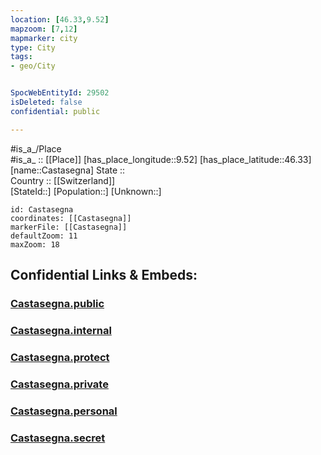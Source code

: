 ```yaml
---
location: [46.33,9.52] 
mapzoom: [7,12] 
mapmarker: city 
type: City
tags:
- geo/City


SpocWebEntityId: 29502
isDeleted: false
confidential: public

---
```

#is_a_/Place  
#is_a_ :: [[Place]] 
[has_place_longitude::9.52] 
[has_place_latitude::46.33] 
[name::Castasegna] 
State ::  
Country :: [[Switzerland]]  
[StateId::] 
[Population::] 
[Unknown::] 


```leaflet
id: Castasegna
coordinates: [[Castasegna]] 
markerFile: [[Castasegna]] 
defaultZoom: 11 
maxZoom: 18
```


## Confidential Links & Embeds: 

### [Castasegna.public](/_public/\Earth\Continent\Europe\Europe~Central\Switzerland\Switzerland~Cantons\Graubünden\CityCastasegna.public.md) 

### [Castasegna.internal](/_internal/\Earth\Continent\Europe\Europe~Central\Switzerland\Switzerland~Cantons\Graubünden\CityCastasegna.internal.md) 

### [Castasegna.protect](/_protect/\Earth\Continent\Europe\Europe~Central\Switzerland\Switzerland~Cantons\Graubünden\CityCastasegna.protect.md) 

### [Castasegna.private](/_private/\Earth\Continent\Europe\Europe~Central\Switzerland\Switzerland~Cantons\Graubünden\CityCastasegna.private.md) 

### [Castasegna.personal](/_personal/\Earth\Continent\Europe\Europe~Central\Switzerland\Switzerland~Cantons\Graubünden\CityCastasegna.personal.md) 

### [Castasegna.secret](/_secret/\Earth\Continent\Europe\Europe~Central\Switzerland\Switzerland~Cantons\Graubünden\CityCastasegna.secret.md)

